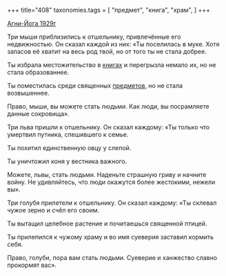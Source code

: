 +++
title="408"
taxonomies.tags = [
 "предмет",
 "книга",
 "храм",
]
+++

[Агни-Йога 1929г](/agni/1929)

Три мыши приблизились к отшельнику, привлечённые его недвижностью. Он сказал каждой из них: «Ты поселилась в муке. Хотя запасов её хватит на весь род твой, но от того ты не стала добрее.   

Ты избрала местожительство в [книгах](/tags/книга) и перегрызла немало их, но не стала образованнее.   

Ты поместилась среди священных [предметов](/tags/предмет), но не стала возвышеннее.   

Право, мыши, вы можете стать людьми. Как люди, вы посрамляете данные сокровища».   

Три льва пришли к отшельнику. Он сказал каждому: «Ты только что умертвил путника, спешившего к семье.   

Ты похитил единственную овцу у слепой.   

Ты уничтожил коня у вестника важного.   

Можете, львы, стать людьми. Наденьте страшную гриву и начните войну. Не удивляйтесь, что люди окажутся более жестокими, нежели вы».   

Три голубя прилетели к отшельнику. Он сказал каждому: «Ты склевал чужое зерно и счёл его своим.   

Ты вытащил целебное растение и почитаешься священной птицей.   

Ты прилепился к чужому храму и во имя суеверия заставил кормить себя.   

Право, голуби, пора вам стать людьми. Суеверие и ханжество славно прокормят вас».